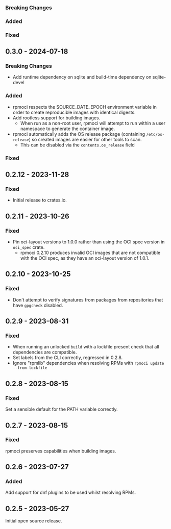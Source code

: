 ### Breaking Changes
### Added
### Fixed

## 0.3.0 - 2024-07-18
### Breaking Changes
- Add runtime dependency on sqlite and build-time dependency on sqlite-devel

### Added
- rpmoci respects the SOURCE_DATE_EPOCH environment variable in order to create reproducible images with identical digests.
- Add rootless support for building images.
  - When run as a non-root user, rpmoci will attempt to run within a user namespace to generate the container image.
- rpmoci automatically adds the OS release package (containing `/etc/os-release`) so created images are easier for other tools to scan.
  - This can be disabled via the `contents.os_release` field

### Fixed

## 0.2.12 - 2023-11-28
### Fixed
- Initial release to crates.io.

## 0.2.11 - 2023-10-26
### Fixed
- Pin oci-layout versions to 1.0.0 rather than using the OCI spec version in `oci_spec` crate.
  - rpmoci 0.2.10 produces invalid OCI images that are not compatible with the OCI spec, as they have an oci-layout version of 1.0.1.

## 0.2.10 - 2023-10-25
### Fixed
- Don't attempt to verify signatures from packages from repositories that have `gpgcheck` disabled.

## 0.2.9 - 2023-08-31
### Fixed
- When running an unlocked `build` with a lockfile present check that all dependencies are compatible.
- Set labels from the CLI correctly, regressed in 0.2.8.
- Ignore "rpmlib" dependencies when resolving RPMs with `rpmoci update --from-lockfile`

## 0.2.8 - 2023-08-15

### Fixed
Set a sensible default for the PATH variable correctly.

## 0.2.7 - 2023-08-15

### Fixed
rpmoci preserves capabilities when building images.

## 0.2.6 - 2023-07-27

### Added
Add support for dnf plugins to be used whilst resolving RPMs.

## 0.2.5 - 2023-05-27

Initial open source release.
